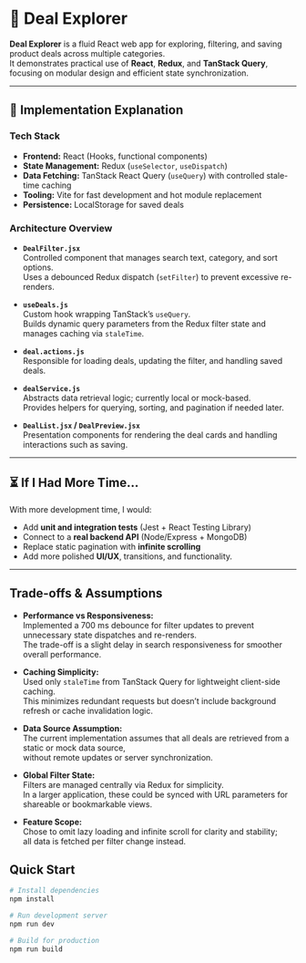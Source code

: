# 🛒 Deal Explorer

**Deal Explorer** is a fluid React web app for exploring, filtering, and saving product deals across multiple categories.  
It demonstrates practical use of **React**, **Redux**, and **TanStack Query**, focusing on modular design and efficient state synchronization.

---

## 🧠 Implementation Explanation

###  Tech Stack
- **Frontend:** React (Hooks, functional components)
- **State Management:** Redux (`useSelector`, `useDispatch`)
- **Data Fetching:** TanStack React Query (`useQuery`) with controlled stale-time caching
- **Tooling:** Vite for fast development and hot module replacement
- **Persistence:** LocalStorage for saved deals

###  Architecture Overview
- **`DealFilter.jsx`**  
  Controlled component that manages search text, category, and sort options.  
  Uses a debounced Redux dispatch (`setFilter`) to prevent excessive re-renders.

- **`useDeals.js`**  
  Custom hook wrapping TanStack’s `useQuery`.  
  Builds dynamic query parameters from the Redux filter state and manages caching via `staleTime`.

- **`deal.actions.js`**  
  Responsible for loading deals, updating the filter, and handling saved deals.  
  

- **`dealService.js`**  
  Abstracts data retrieval logic; currently local or mock-based.  
  Provides helpers for querying, sorting, and pagination if needed later.

- **`DealList.jsx` / `DealPreview.jsx`**  
  Presentation components for rendering the deal cards and handling interactions such as saving.

---


## ⏳ If I Had More Time...

With more development time, I would:
-  Add **unit and integration tests** (Jest + React Testing Library)  
-  Connect to a **real backend API** (Node/Express + MongoDB)  
-  Replace static pagination with **infinite scrolling**  
-  Add more polished **UI/UX**, transitions, and functionality.   

---

##  Trade-offs & Assumptions

- **Performance vs Responsiveness:**  
  Implemented a 700 ms debounce for filter updates to prevent unnecessary state dispatches and re-renders.  
  The trade-off is a slight delay in search responsiveness for smoother overall performance.

- **Caching Simplicity:**  
  Used only `staleTime` from TanStack Query for lightweight client-side caching.  
  This minimizes redundant requests but doesn’t include background refresh or cache invalidation logic.

- **Data Source Assumption:**  
  The current implementation assumes that all deals are retrieved from a static or mock data source,  
  without remote updates or server synchronization.

- **Global Filter State:**  
  Filters are managed centrally via Redux for simplicity.  
  In a larger application, these could be synced with URL parameters for shareable or bookmarkable views.

- **Feature Scope:**  
  Chose to omit lazy loading and infinite scroll for clarity and stability;  
  all data is fetched per filter change instead.


##  Quick Start

```bash
# Install dependencies
npm install

# Run development server
npm run dev

# Build for production
npm run build
